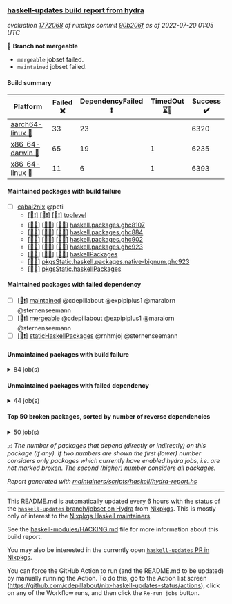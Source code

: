 ### [haskell-updates build report from hydra](https://hydra.nixos.org/jobset/nixpkgs/haskell-updates)
*evaluation [1772068](https://hydra.nixos.org/eval/1772068) of nixpkgs commit [90b206f](https://github.com/NixOS/nixpkgs/commits/90b206f2c6ab50d28815a8a7aef329823a31bc60) as of 2022-07-20 01:05 UTC*

:red_circle: **Branch not mergeable**
  * `mergeable` jobset failed.
  * `maintained` jobset failed.

#### Build summary

 | Platform | Failed :x: | DependencyFailed :heavy_exclamation_mark: | TimedOut :hourglass::no_entry_sign: | Success :heavy_check_mark: | 
 | --- | --- | --- | --- | --- | 
 | [aarch64-linux :iphone:](https://hydra.nixos.org/eval/1772068?filter=.aarch64-linux) | 33 | 23 |  | 6320 | 
 | [x86_64-darwin :apple:](https://hydra.nixos.org/eval/1772068?filter=.x86_64-darwin) | 65 | 19 | 1 | 6235 | 
 | [x86_64-linux :penguin:](https://hydra.nixos.org/eval/1772068?filter=.x86_64-linux) | 11 | 6 | 1 | 6393 | 
#### Maintained packages with build failure
- [ ] [cabal2nix](https://hydra.nixos.org/eval/1772068?filter=cabal2nix) @peti
  - [[:iphone::heavy_exclamation_mark:]](https://hydra.nixos.org/build/184306215) [[:apple::heavy_exclamation_mark:]](https://hydra.nixos.org/build/184306230) [[:penguin::heavy_exclamation_mark:]](https://hydra.nixos.org/build/184306180) [toplevel](https://hydra.nixos.org/eval/1772068?filter=cabal2nix)
  - [[:iphone::x:]](https://hydra.nixos.org/build/184306228) [[:apple::x:]](https://hydra.nixos.org/build/184306223) [[:penguin::x:]](https://hydra.nixos.org/build/184306213) [haskell.packages.ghc8107](https://hydra.nixos.org/eval/1772068?filter=haskell.packages.ghc8107.cabal2nix)
  - [[:iphone::x:]](https://hydra.nixos.org/build/184306182) [[:apple::x:]](https://hydra.nixos.org/build/184306229) [[:penguin::x:]](https://hydra.nixos.org/build/184306216) [haskell.packages.ghc884](https://hydra.nixos.org/eval/1772068?filter=haskell.packages.ghc884.cabal2nix)
  - [[:iphone::x:]](https://hydra.nixos.org/build/184306262) [[:apple::x:]](https://hydra.nixos.org/build/184306169) [[:penguin::x:]](https://hydra.nixos.org/build/184306203) [haskell.packages.ghc902](https://hydra.nixos.org/eval/1772068?filter=haskell.packages.ghc902.cabal2nix)
  - [[:iphone::x:]](https://hydra.nixos.org/build/184306204) [[:apple::x:]](https://hydra.nixos.org/build/184306208) [[:penguin::x:]](https://hydra.nixos.org/build/184306256) [haskell.packages.ghc923](https://hydra.nixos.org/eval/1772068?filter=haskell.packages.ghc923.cabal2nix)
  - [[:iphone::x:]](https://hydra.nixos.org/build/184306243) [[:apple::x:]](https://hydra.nixos.org/build/184306238) [[:penguin::x:]](https://hydra.nixos.org/build/184306168) [haskellPackages](https://hydra.nixos.org/eval/1772068?filter=haskellPackages.cabal2nix)
  -   [[:penguin::x:]](https://hydra.nixos.org/build/184306212) [pkgsStatic.haskell.packages.native-bignum.ghc923](https://hydra.nixos.org/eval/1772068?filter=pkgsStatic.haskell.packages.native-bignum.ghc923.cabal2nix)
  -   [[:penguin::x:]](https://hydra.nixos.org/build/184306220) [pkgsStatic.haskellPackages](https://hydra.nixos.org/eval/1772068?filter=pkgsStatic.haskellPackages.cabal2nix)
#### Maintained packages with failed dependency
- [ ] [[:penguin::heavy_exclamation_mark:]](https://hydra.nixos.org/build/184306244) [maintained](https://hydra.nixos.org/eval/1772068?filter=maintained) @cdepillabout @expipiplus1 @maralorn @sternenseemann
- [ ] [[:penguin::heavy_exclamation_mark:]](https://hydra.nixos.org/build/184306185) [mergeable](https://hydra.nixos.org/eval/1772068?filter=mergeable) @cdepillabout @expipiplus1 @maralorn @sternenseemann
- [ ] [[:penguin::heavy_exclamation_mark:]](https://hydra.nixos.org/build/184306237) [staticHaskellPackages](https://hydra.nixos.org/eval/1772068?filter=staticHaskellPackages) @rnhmjoj @sternenseemann
#### Unmaintained packages with build failure
<details><summary>84 job(s) </summary>

- [ ] [[:iphone::heavy_check_mark:]](https://hydra.nixos.org/build/183435154) [[:apple::x:]](https://hydra.nixos.org/build/183428923) [[:penguin::heavy_check_mark:]](https://hydra.nixos.org/build/183442856) [haskellPackages.di-core](https://hydra.nixos.org/eval/1772068?filter=haskellPackages.di-core)  :arrow_heading_up: 8 | 11
- [ ] [[:iphone::x:]](https://hydra.nixos.org/build/183430939) [[:apple::heavy_check_mark:]](https://hydra.nixos.org/build/183440533) [[:penguin::heavy_check_mark:]](https://hydra.nixos.org/build/183427334) [haskellPackages.OrderedBits](https://hydra.nixos.org/eval/1772068?filter=haskellPackages.OrderedBits)  :arrow_heading_up: 5 | 36
- [ ] [[:iphone::heavy_check_mark:]](https://hydra.nixos.org/build/183432146) [[:apple::x:]](https://hydra.nixos.org/build/183433718) [[:penguin::heavy_check_mark:]](https://hydra.nixos.org/build/183434182) [haskellPackages.zip](https://hydra.nixos.org/eval/1772068?filter=haskellPackages.zip)  :arrow_heading_up: 5 | 11
- [ ] [[:iphone::x:]](https://hydra.nixos.org/build/184063017) [[:apple::heavy_check_mark:]](https://hydra.nixos.org/build/184062814) [[:penguin::heavy_check_mark:]](https://hydra.nixos.org/build/184063029) [haskellPackages.hw-json-simd](https://hydra.nixos.org/eval/1772068?filter=haskellPackages.hw-json-simd)  :arrow_heading_up: 2 | 8
- [ ] [[:iphone::x:]](https://hydra.nixos.org/build/184065794) [[:apple::heavy_check_mark:]](https://hydra.nixos.org/build/184064802) [[:penguin::heavy_check_mark:]](https://hydra.nixos.org/build/184064131) [haskellPackages.hw-simd](https://hydra.nixos.org/eval/1772068?filter=haskellPackages.hw-simd)  :arrow_heading_up: 2 | 8
- [ ] [[:iphone::x:]](https://hydra.nixos.org/build/184064048) [[:apple::heavy_check_mark:]](https://hydra.nixos.org/build/184064128) [[:penguin::heavy_check_mark:]](https://hydra.nixos.org/build/184066325) [haskellPackages.quic](https://hydra.nixos.org/eval/1772068?filter=haskellPackages.quic)  :arrow_heading_up: 2 | 2
- [ ] [[:iphone::x:]](https://hydra.nixos.org/build/183431171) [[:apple::heavy_check_mark:]](https://hydra.nixos.org/build/183444152) [[:penguin::heavy_check_mark:]](https://hydra.nixos.org/build/183430011) [haskellPackages.freetype2](https://hydra.nixos.org/eval/1772068?filter=haskellPackages.freetype2)  :arrow_heading_up: 1 | 8
- [ ] [[:iphone::x:]](https://hydra.nixos.org/build/183432609) [[:apple::heavy_check_mark:]](https://hydra.nixos.org/build/183442315) [[:penguin::heavy_check_mark:]](https://hydra.nixos.org/build/183443940) [haskellPackages.long-double](https://hydra.nixos.org/eval/1772068?filter=haskellPackages.long-double)  :arrow_heading_up: 1 | 2
- [ ] [[:iphone::x:]](https://hydra.nixos.org/build/184306246) [[:apple::x:]](https://hydra.nixos.org/build/184306263) [[:penguin::x:]](https://hydra.nixos.org/build/184306190) [haskellPackages.bookhound](https://hydra.nixos.org/eval/1772068?filter=haskellPackages.bookhound)  :arrow_heading_up: 1 | 1
- [ ] [[:iphone::x:]](https://hydra.nixos.org/build/183430401) [[:apple::x:]](https://hydra.nixos.org/build/183428565) [[:penguin::heavy_check_mark:]](https://hydra.nixos.org/build/183436560) [haskellPackages.easytensor](https://hydra.nixos.org/eval/1772068?filter=haskellPackages.easytensor)  :arrow_heading_up: 1 | 1
- [ ] [[:iphone::x:]](https://hydra.nixos.org/build/183443739) [[:apple::heavy_check_mark:]](https://hydra.nixos.org/build/183427656) [[:penguin::heavy_check_mark:]](https://hydra.nixos.org/build/183428320) [haskellPackages.nlopt-haskell](https://hydra.nixos.org/eval/1772068?filter=haskellPackages.nlopt-haskell)  :arrow_heading_up: 1 | 1
- [ ] [[:iphone::x:]](https://hydra.nixos.org/build/183437652) [[:apple::heavy_check_mark:]](https://hydra.nixos.org/build/183432394) [[:penguin::heavy_check_mark:]](https://hydra.nixos.org/build/183434305) [haskellPackages.swisstable](https://hydra.nixos.org/eval/1772068?filter=haskellPackages.swisstable)  :arrow_heading_up: 1 | 1
- [ ] [[:iphone::x:]](https://hydra.nixos.org/build/183427156) [[:apple::heavy_check_mark:]](https://hydra.nixos.org/build/183435949) [[:penguin::heavy_check_mark:]](https://hydra.nixos.org/build/183434135) [haskellPackages.unicode-properties](https://hydra.nixos.org/eval/1772068?filter=haskellPackages.unicode-properties)  :arrow_heading_up: 1 | 1
- [ ] [[:iphone::x:]](https://hydra.nixos.org/build/183637124) [[:apple::heavy_check_mark:]](https://hydra.nixos.org/build/183637168) [[:penguin::heavy_check_mark:]](https://hydra.nixos.org/build/183638949) [haskellPackages.flatparse](https://hydra.nixos.org/eval/1772068?filter=haskellPackages.flatparse)  :arrow_heading_up: 0 | 7
- [ ] [[:iphone::heavy_check_mark:]](https://hydra.nixos.org/build/183427069) [[:apple::x:]](https://hydra.nixos.org/build/183437556) [[:penguin::heavy_check_mark:]](https://hydra.nixos.org/build/183437284) [haskellPackages.PyF](https://hydra.nixos.org/eval/1772068?filter=haskellPackages.PyF)  :arrow_heading_up: 0 | 4
- [ ] [[:iphone::heavy_check_mark:]](https://hydra.nixos.org/build/183435648) [[:apple::x:]](https://hydra.nixos.org/build/183443724) [[:penguin::heavy_check_mark:]](https://hydra.nixos.org/build/183438492) [haskellPackages.hmidi](https://hydra.nixos.org/eval/1772068?filter=haskellPackages.hmidi)  :arrow_heading_up: 0 | 4
- [ ] [[:iphone::heavy_check_mark:]](https://hydra.nixos.org/build/183429542) [[:apple::x:]](https://hydra.nixos.org/build/183444237) [[:penguin::heavy_check_mark:]](https://hydra.nixos.org/build/183440853) [haskellPackages.caster](https://hydra.nixos.org/eval/1772068?filter=haskellPackages.caster)  :arrow_heading_up: 0 | 2
- [ ] [[:iphone::heavy_check_mark:]](https://hydra.nixos.org/build/183431996) [[:apple::x:]](https://hydra.nixos.org/build/183443434) [[:penguin::heavy_check_mark:]](https://hydra.nixos.org/build/183441922) [haskellPackages.posix-socket](https://hydra.nixos.org/eval/1772068?filter=haskellPackages.posix-socket)  :arrow_heading_up: 0 | 2
- [ ] [[:iphone::heavy_check_mark:]](https://hydra.nixos.org/build/184064810) [[:apple::x:]](https://hydra.nixos.org/build/184063545) [[:penguin::heavy_check_mark:]](https://hydra.nixos.org/build/184065253) [haskellPackages.gi-gdkx11](https://hydra.nixos.org/eval/1772068?filter=haskellPackages.gi-gdkx11)  :arrow_heading_up: 0 | 1
- [ ] [[:iphone::heavy_check_mark:]](https://hydra.nixos.org/build/183443071) [[:apple::x:]](https://hydra.nixos.org/build/183441294) [[:penguin::heavy_check_mark:]](https://hydra.nixos.org/build/183431422) [haskellPackages.hamid](https://hydra.nixos.org/eval/1772068?filter=haskellPackages.hamid)  :arrow_heading_up: 0 | 1
- [ ] [[:iphone::heavy_check_mark:]](https://hydra.nixos.org/build/183426887) [[:apple::x:]](https://hydra.nixos.org/build/183433459) [[:penguin::heavy_check_mark:]](https://hydra.nixos.org/build/183434517) [haskellPackages.hmatrix-morpheus](https://hydra.nixos.org/eval/1772068?filter=haskellPackages.hmatrix-morpheus)  :arrow_heading_up: 0 | 1
- [ ] [[:iphone::heavy_check_mark:]](https://hydra.nixos.org/build/183444263) [[:apple::x:]](https://hydra.nixos.org/build/183437404) [[:penguin::heavy_check_mark:]](https://hydra.nixos.org/build/183432547) [haskellPackages.huckleberry](https://hydra.nixos.org/eval/1772068?filter=haskellPackages.huckleberry)  :arrow_heading_up: 0 | 1
- [ ] [[:iphone::heavy_check_mark:]](https://hydra.nixos.org/build/183431027) [[:apple::x:]](https://hydra.nixos.org/build/183440833) [[:penguin::heavy_check_mark:]](https://hydra.nixos.org/build/183425458) [haskellPackages.openal-ffi](https://hydra.nixos.org/eval/1772068?filter=haskellPackages.openal-ffi)  :arrow_heading_up: 0 | 1
- [ ] [[:iphone::x:]](https://hydra.nixos.org/build/183431733) [[:apple::heavy_check_mark:]](https://hydra.nixos.org/build/183439656) [[:penguin::heavy_check_mark:]](https://hydra.nixos.org/build/183430268) [haskellPackages.picosat](https://hydra.nixos.org/eval/1772068?filter=haskellPackages.picosat)  :arrow_heading_up: 0 | 1
- [ ] [[:iphone::heavy_check_mark:]](https://hydra.nixos.org/build/183430968) [[:apple::x:]](https://hydra.nixos.org/build/183435729) [[:penguin::heavy_check_mark:]](https://hydra.nixos.org/build/183443344) [haskellPackages.select](https://hydra.nixos.org/eval/1772068?filter=haskellPackages.select)  :arrow_heading_up: 0 | 1
- [ ] [[:iphone::heavy_check_mark:]](https://hydra.nixos.org/build/183439862) [[:apple::x:]](https://hydra.nixos.org/build/183442709) [[:penguin::heavy_check_mark:]](https://hydra.nixos.org/build/183426667) [haskellPackages.sysinfo](https://hydra.nixos.org/eval/1772068?filter=haskellPackages.sysinfo)  :arrow_heading_up: 0 | 1
- [ ] [[:iphone::heavy_check_mark:]](https://hydra.nixos.org/build/183433704) [[:apple::x:]](https://hydra.nixos.org/build/183441448) [[:penguin::heavy_check_mark:]](https://hydra.nixos.org/build/183429475) [haskellPackages.FractalArt](https://hydra.nixos.org/eval/1772068?filter=haskellPackages.FractalArt) 
- [ ] [[:iphone::x:]](https://hydra.nixos.org/build/183435875) [[:apple::heavy_check_mark:]](https://hydra.nixos.org/build/183428302) [[:penguin::heavy_check_mark:]](https://hydra.nixos.org/build/183435336) [haskellPackages.HsASA](https://hydra.nixos.org/eval/1772068?filter=haskellPackages.HsASA) 
- [ ] [[:iphone::x:]](https://hydra.nixos.org/build/184306245) [[:apple::x:]](https://hydra.nixos.org/build/184306240) [[:penguin::x:]](https://hydra.nixos.org/build/184306224) [haskellPackages.by-other-names](https://hydra.nixos.org/eval/1772068?filter=haskellPackages.by-other-names) 
- [ ] [[:iphone::heavy_check_mark:]](https://hydra.nixos.org/build/183434163) [[:apple::x:]](https://hydra.nixos.org/build/183442245) [[:penguin::heavy_check_mark:]](https://hydra.nixos.org/build/183441359) [haskellPackages.chiphunk](https://hydra.nixos.org/eval/1772068?filter=haskellPackages.chiphunk) 
- [ ] [[:iphone::x:]](https://hydra.nixos.org/build/184300656) [[:apple::x:]](https://hydra.nixos.org/build/184300657) [[:penguin::x:]](https://hydra.nixos.org/build/184300653) [haskellPackages.clash-multisignal](https://hydra.nixos.org/eval/1772068?filter=haskellPackages.clash-multisignal) 
- [ ] [[:iphone::x:]](https://hydra.nixos.org/build/184300671) [[:apple::x:]](https://hydra.nixos.org/build/184300645) [[:penguin::x:]](https://hydra.nixos.org/build/184300647) [haskellPackages.clash-prelude-quickcheck](https://hydra.nixos.org/eval/1772068?filter=haskellPackages.clash-prelude-quickcheck) 
- [ ] [[:iphone::x:]](https://hydra.nixos.org/build/184300633) [[:apple::x:]](https://hydra.nixos.org/build/184300632) [[:penguin::x:]](https://hydra.nixos.org/build/184300655) [haskellPackages.clash-systemverilog](https://hydra.nixos.org/eval/1772068?filter=haskellPackages.clash-systemverilog) 
- [ ] [[:iphone::x:]](https://hydra.nixos.org/build/184300639) [[:apple::x:]](https://hydra.nixos.org/build/184300635) [[:penguin::x:]](https://hydra.nixos.org/build/184300642) [haskellPackages.clash-verilog](https://hydra.nixos.org/eval/1772068?filter=haskellPackages.clash-verilog) 
- [ ] [[:iphone::x:]](https://hydra.nixos.org/build/184300638) [[:apple::x:]](https://hydra.nixos.org/build/184300668) [[:penguin::x:]](https://hydra.nixos.org/build/184300649) [haskellPackages.clash-vhdl](https://hydra.nixos.org/eval/1772068?filter=haskellPackages.clash-vhdl) 
- [ ] [[:iphone::x:]](https://hydra.nixos.org/build/184300669) [[:apple::x:]](https://hydra.nixos.org/build/184300644) [[:penguin::x:]](https://hydra.nixos.org/build/184300666) [haskellPackages.clashilator](https://hydra.nixos.org/eval/1772068?filter=haskellPackages.clashilator) 
- [ ] [[:iphone::x:]](https://hydra.nixos.org/build/183439827) [[:apple::heavy_check_mark:]](https://hydra.nixos.org/build/183435130) [[:penguin::heavy_check_mark:]](https://hydra.nixos.org/build/183437402) [haskellPackages.comfort-fftw](https://hydra.nixos.org/eval/1772068?filter=haskellPackages.comfort-fftw) 
- [ ] [[:iphone::heavy_check_mark:]](https://hydra.nixos.org/build/183424920) [[:apple::x:]](https://hydra.nixos.org/build/183429017) [[:penguin::heavy_check_mark:]](https://hydra.nixos.org/build/183435877) [haskellPackages.diskhash](https://hydra.nixos.org/eval/1772068?filter=haskellPackages.diskhash) 
- [ ] [[:iphone::heavy_check_mark:]](https://hydra.nixos.org/build/183435910) [[:apple::x:]](https://hydra.nixos.org/build/183444216) [[:penguin::heavy_check_mark:]](https://hydra.nixos.org/build/183442019) [haskellPackages.dominion](https://hydra.nixos.org/eval/1772068?filter=haskellPackages.dominion) 
- [ ] [[:iphone::heavy_check_mark:]](https://hydra.nixos.org/build/184071166) [[:apple::x:]](https://hydra.nixos.org/build/184071170) [[:penguin::heavy_check_mark:]](https://hydra.nixos.org/build/184071149) [haskellPackages.epub-tools](https://hydra.nixos.org/eval/1772068?filter=haskellPackages.epub-tools) 
- [ ] [[:iphone::heavy_check_mark:]](https://hydra.nixos.org/build/183430928) [[:apple::x:]](https://hydra.nixos.org/build/183432016) [[:penguin::heavy_check_mark:]](https://hydra.nixos.org/build/183429857) [haskellPackages.fudgets](https://hydra.nixos.org/eval/1772068?filter=haskellPackages.fudgets) 
- [ ] [[:iphone::heavy_check_mark:]](https://hydra.nixos.org/build/184063402) [[:apple::x:]](https://hydra.nixos.org/build/184065803) [[:penguin::heavy_check_mark:]](https://hydra.nixos.org/build/184066121) [haskellPackages.gerrit](https://hydra.nixos.org/eval/1772068?filter=haskellPackages.gerrit) 
- [ ] [[:iphone::heavy_check_mark:]](https://hydra.nixos.org/build/183429536) [[:apple::x:]](https://hydra.nixos.org/build/183437715) [[:penguin::heavy_check_mark:]](https://hydra.nixos.org/build/183434054) [haskellPackages.ghc-gc-hook](https://hydra.nixos.org/eval/1772068?filter=haskellPackages.ghc-gc-hook) 
- [ ] [[:iphone::x:]](https://hydra.nixos.org/build/184306251) [[:apple::x:]](https://hydra.nixos.org/build/184306193) [[:penguin::x:]](https://hydra.nixos.org/build/184306187) [haskellPackages.ghc-plugin-non-empty](https://hydra.nixos.org/eval/1772068?filter=haskellPackages.ghc-plugin-non-empty) 
- [ ] [[:apple::x:]](https://hydra.nixos.org/build/184063574) [haskellPackages.gi-gtkosxapplication](https://hydra.nixos.org/eval/1772068?filter=haskellPackages.gi-gtkosxapplication) 
- [ ] [[:iphone::x:]](https://hydra.nixos.org/build/183867326) [[:penguin::heavy_check_mark:]](https://hydra.nixos.org/build/183867317) [haskellPackages.gnome-keyring](https://hydra.nixos.org/eval/1772068?filter=haskellPackages.gnome-keyring) 
- [ ] [[:apple::x:]](https://hydra.nixos.org/build/183433851) [haskellPackages.gtk-mac-integration](https://hydra.nixos.org/eval/1772068?filter=haskellPackages.gtk-mac-integration) 
- [ ] [[:iphone::heavy_check_mark:]](https://hydra.nixos.org/build/183430263) [[:apple::x:]](https://hydra.nixos.org/build/183430098) [[:penguin::heavy_check_mark:]](https://hydra.nixos.org/build/183437623) [haskellPackages.gtk-traymanager](https://hydra.nixos.org/eval/1772068?filter=haskellPackages.gtk-traymanager) 
- [ ] [[:apple::x:]](https://hydra.nixos.org/build/183428436) [haskellPackages.gtk3-mac-integration](https://hydra.nixos.org/eval/1772068?filter=haskellPackages.gtk3-mac-integration) 
- [ ] [[:iphone::heavy_check_mark:]](https://hydra.nixos.org/build/183425617) [[:apple::x:]](https://hydra.nixos.org/build/183430467) [[:penguin::heavy_check_mark:]](https://hydra.nixos.org/build/183433323) [haskellPackages.hid](https://hydra.nixos.org/eval/1772068?filter=haskellPackages.hid) 
- [ ] [[:iphone::heavy_check_mark:]](https://hydra.nixos.org/build/183442523) [[:apple::x:]](https://hydra.nixos.org/build/183439701) [[:penguin::heavy_check_mark:]](https://hydra.nixos.org/build/183439915) [haskellPackages.higher-leveldb](https://hydra.nixos.org/eval/1772068?filter=haskellPackages.higher-leveldb) 
- [ ] [[:iphone::heavy_check_mark:]](https://hydra.nixos.org/build/184063820) [[:apple::x:]](https://hydra.nixos.org/build/184064104) [[:penguin::heavy_check_mark:]](https://hydra.nixos.org/build/184063278) [haskellPackages.highlight](https://hydra.nixos.org/eval/1772068?filter=haskellPackages.highlight) 
- [ ] [[:iphone::heavy_check_mark:]](https://hydra.nixos.org/build/184064247) [[:apple::x:]](https://hydra.nixos.org/build/184066181) [[:penguin::heavy_check_mark:]](https://hydra.nixos.org/build/184065610) [haskellPackages.hinotify-conduit](https://hydra.nixos.org/eval/1772068?filter=haskellPackages.hinotify-conduit) 
- [ ] [[:iphone::x:]](https://hydra.nixos.org/build/183638237) [[:apple::heavy_check_mark:]](https://hydra.nixos.org/build/183638153) [[:penguin::heavy_check_mark:]](https://hydra.nixos.org/build/183637284) [haskellPackages.hssh](https://hydra.nixos.org/eval/1772068?filter=haskellPackages.hssh) 
- [ ] [[:iphone::heavy_check_mark:]](https://hydra.nixos.org/build/183443224) [[:apple::x:]](https://hydra.nixos.org/build/183439826) [[:penguin::heavy_check_mark:]](https://hydra.nixos.org/build/183439934) [haskellPackages.hsshellscript](https://hydra.nixos.org/eval/1772068?filter=haskellPackages.hsshellscript) 
- [ ] [[:iphone::heavy_check_mark:]](https://hydra.nixos.org/build/183425715) [[:apple::x:]](https://hydra.nixos.org/build/183440439) [[:penguin::heavy_check_mark:]](https://hydra.nixos.org/build/183428700) [haskellPackages.hssourceinfo](https://hydra.nixos.org/eval/1772068?filter=haskellPackages.hssourceinfo) 
- [ ] [[:iphone::heavy_check_mark:]](https://hydra.nixos.org/build/183427350) [[:apple::x:]](https://hydra.nixos.org/build/183431118) [[:penguin::heavy_check_mark:]](https://hydra.nixos.org/build/183440138) [haskellPackages.interprocess](https://hydra.nixos.org/eval/1772068?filter=haskellPackages.interprocess) 
- [ ] [[:iphone::heavy_check_mark:]](https://hydra.nixos.org/build/183427969) [[:apple::x:]](https://hydra.nixos.org/build/183427781) [[:penguin::heavy_check_mark:]](https://hydra.nixos.org/build/183433559) [haskellPackages.ipcvar](https://hydra.nixos.org/eval/1772068?filter=haskellPackages.ipcvar) 
- [ ] [[:iphone::x:]](https://hydra.nixos.org/build/183425781) [[:apple::heavy_check_mark:]](https://hydra.nixos.org/build/183436652) [[:penguin::heavy_check_mark:]](https://hydra.nixos.org/build/183437950) [haskellPackages.jammittools](https://hydra.nixos.org/eval/1772068?filter=haskellPackages.jammittools) 
- [ ] [[:apple::x:]](https://hydra.nixos.org/build/183433019) [haskellPackages.kqueue](https://hydra.nixos.org/eval/1772068?filter=haskellPackages.kqueue) 
- [ ] [[:iphone::heavy_check_mark:]](https://hydra.nixos.org/build/183435640) [[:apple::x:]](https://hydra.nixos.org/build/183425152) [[:penguin::heavy_check_mark:]](https://hydra.nixos.org/build/183441683) [haskellPackages.linux-framebuffer](https://hydra.nixos.org/eval/1772068?filter=haskellPackages.linux-framebuffer) 
- [ ] [[:iphone::x:]](https://hydra.nixos.org/build/184300672) [[:apple::x:]](https://hydra.nixos.org/build/184300637) [[:penguin::x:]](https://hydra.nixos.org/build/184300654) [haskellPackages.lion](https://hydra.nixos.org/eval/1772068?filter=haskellPackages.lion) 
- [ ] [[:iphone::heavy_check_mark:]](https://hydra.nixos.org/build/184063330) [[:apple::x:]](https://hydra.nixos.org/build/184065274) [[:penguin::heavy_check_mark:]](https://hydra.nixos.org/build/184063107) [haskellPackages.mediawiki2latex](https://hydra.nixos.org/eval/1772068?filter=haskellPackages.mediawiki2latex) 
- [ ] [[:iphone::heavy_check_mark:]](https://hydra.nixos.org/build/183441853) [[:apple::x:]](https://hydra.nixos.org/build/183443591) [[:penguin::heavy_check_mark:]](https://hydra.nixos.org/build/183441495) [haskellPackages.memfd](https://hydra.nixos.org/eval/1772068?filter=haskellPackages.memfd) 
- [ ] [[:iphone::heavy_check_mark:]](https://hydra.nixos.org/build/183443122) [[:apple::x:]](https://hydra.nixos.org/build/183441753) [[:penguin::heavy_check_mark:]](https://hydra.nixos.org/build/183430502) [haskellPackages.mercury-api](https://hydra.nixos.org/eval/1772068?filter=haskellPackages.mercury-api) 
- [ ] [[:iphone::heavy_check_mark:]](https://hydra.nixos.org/build/183426696) [[:apple::x:]](https://hydra.nixos.org/build/183440144) [[:penguin::heavy_check_mark:]](https://hydra.nixos.org/build/183443961) [haskellPackages.nano-cryptr](https://hydra.nixos.org/eval/1772068?filter=haskellPackages.nano-cryptr) 
- [ ] [[:iphone::heavy_check_mark:]](https://hydra.nixos.org/build/184066377) [[:apple::x:]](https://hydra.nixos.org/build/184065213) [[:penguin::heavy_check_mark:]](https://hydra.nixos.org/build/184063902) [haskellPackages.persistent-pagination](https://hydra.nixos.org/eval/1772068?filter=haskellPackages.persistent-pagination) 
- [ ] [[:iphone::heavy_check_mark:]](https://hydra.nixos.org/build/183430581) [[:apple::x:]](https://hydra.nixos.org/build/183434416) [[:penguin::heavy_check_mark:]](https://hydra.nixos.org/build/183435693) [haskellPackages.phatsort](https://hydra.nixos.org/eval/1772068?filter=haskellPackages.phatsort) 
- [ ] [[:iphone::heavy_check_mark:]](https://hydra.nixos.org/build/184063579) [[:apple::x:]](https://hydra.nixos.org/build/184064150) [[:penguin::heavy_check_mark:]](https://hydra.nixos.org/build/184063869) [haskellPackages.ping-wrapper](https://hydra.nixos.org/eval/1772068?filter=haskellPackages.ping-wrapper) 
- [ ] [[:iphone::heavy_check_mark:]](https://hydra.nixos.org/build/183439722) [[:apple::x:]](https://hydra.nixos.org/build/183428466) [[:penguin::heavy_check_mark:]](https://hydra.nixos.org/build/183430468) [haskellPackages.posix-timer](https://hydra.nixos.org/eval/1772068?filter=haskellPackages.posix-timer) 
- [ ] [[:iphone::heavy_check_mark:]](https://hydra.nixos.org/build/183441070) [[:apple::x:]](https://hydra.nixos.org/build/183429140) [[:penguin::heavy_check_mark:]](https://hydra.nixos.org/build/183441902) [haskellPackages.pthread](https://hydra.nixos.org/eval/1772068?filter=haskellPackages.pthread) 
- [ ] [[:iphone::x:]](https://hydra.nixos.org/build/184064387) [[:apple::heavy_check_mark:]](https://hydra.nixos.org/build/184065338) [[:penguin::hourglass::no_entry_sign:]](https://hydra.nixos.org/build/184063326) [haskellPackages.reserve](https://hydra.nixos.org/eval/1772068?filter=haskellPackages.reserve) 
- [ ] [[:iphone::x:]](https://hydra.nixos.org/build/183436557) [[:apple::heavy_check_mark:]](https://hydra.nixos.org/build/183432117) [[:penguin::heavy_check_mark:]](https://hydra.nixos.org/build/183434115) [haskellPackages.risc386](https://hydra.nixos.org/eval/1772068?filter=haskellPackages.risc386) 
- [ ] [[:iphone::heavy_check_mark:]](https://hydra.nixos.org/build/183435639) [[:apple::x:]](https://hydra.nixos.org/build/183431272) [[:penguin::heavy_check_mark:]](https://hydra.nixos.org/build/183426657) [haskellPackages.sfml-audio](https://hydra.nixos.org/eval/1772068?filter=haskellPackages.sfml-audio) 
- [ ] [[:iphone::heavy_check_mark:]](https://hydra.nixos.org/build/183427711) [[:apple::x:]](https://hydra.nixos.org/build/183431285) [[:penguin::heavy_check_mark:]](https://hydra.nixos.org/build/183425093) [haskellPackages.shared-memory](https://hydra.nixos.org/eval/1772068?filter=haskellPackages.shared-memory) 
- [ ] [[:iphone::heavy_check_mark:]](https://hydra.nixos.org/build/183434215) [[:apple::x:]](https://hydra.nixos.org/build/183428008) [[:penguin::heavy_check_mark:]](https://hydra.nixos.org/build/183430492) [haskellPackages.skews](https://hydra.nixos.org/eval/1772068?filter=haskellPackages.skews) 
- [ ] [[:iphone::x:]](https://hydra.nixos.org/build/183433620) [[:apple::x:]](https://hydra.nixos.org/build/183427431) [[:penguin::heavy_check_mark:]](https://hydra.nixos.org/build/183441500) [haskellPackages.slugify](https://hydra.nixos.org/eval/1772068?filter=haskellPackages.slugify) 
- [ ] [[:iphone::heavy_check_mark:]](https://hydra.nixos.org/build/184063992) [[:apple::x:]](https://hydra.nixos.org/build/184063986) [[:penguin::heavy_check_mark:]](https://hydra.nixos.org/build/184064562) [haskellPackages.tailfile-hinotify](https://hydra.nixos.org/eval/1772068?filter=haskellPackages.tailfile-hinotify) 
- [ ] [[:iphone::x:]](https://hydra.nixos.org/build/183438086) [[:apple::heavy_check_mark:]](https://hydra.nixos.org/build/183434607) [[:penguin::heavy_check_mark:]](https://hydra.nixos.org/build/183427351) [haskellPackages.wiringPi](https://hydra.nixos.org/eval/1772068?filter=haskellPackages.wiringPi) 
- [ ] [[:iphone::x:]](https://hydra.nixos.org/build/183426285) [[:apple::heavy_check_mark:]](https://hydra.nixos.org/build/183443977) [[:penguin::heavy_check_mark:]](https://hydra.nixos.org/build/183437427) [haskellPackages.x86-64bit](https://hydra.nixos.org/eval/1772068?filter=haskellPackages.x86-64bit) 
- [ ] [[:iphone::heavy_check_mark:]](https://hydra.nixos.org/build/183438062) [[:apple::x:]](https://hydra.nixos.org/build/183440392) [[:penguin::heavy_check_mark:]](https://hydra.nixos.org/build/183425963) [haskellPackages.xmonad-utils](https://hydra.nixos.org/eval/1772068?filter=haskellPackages.xmonad-utils) 
- [ ] [[:iphone::heavy_check_mark:]](https://hydra.nixos.org/build/183424930) [[:apple::x:]](https://hydra.nixos.org/build/183444239) [[:penguin::heavy_check_mark:]](https://hydra.nixos.org/build/183428788) [haskellPackages.yoga](https://hydra.nixos.org/eval/1772068?filter=haskellPackages.yoga) 
- [ ] [[:iphone::heavy_check_mark:]](https://hydra.nixos.org/build/183438543) [[:apple::x:]](https://hydra.nixos.org/build/183432947) [[:penguin::heavy_check_mark:]](https://hydra.nixos.org/build/183425375) [haskellPackages.zot](https://hydra.nixos.org/eval/1772068?filter=haskellPackages.zot) 
- [ ] [[:iphone::heavy_check_mark:]](https://hydra.nixos.org/build/183432773) [[:apple::x:]](https://hydra.nixos.org/build/183430159) [[:penguin::heavy_check_mark:]](https://hydra.nixos.org/build/183431489) [haskellPackages.zxcvbn-c](https://hydra.nixos.org/eval/1772068?filter=haskellPackages.zxcvbn-c) 
</details>

#### Unmaintained packages with failed dependency
<details><summary>44 job(s) </summary>

- [ ] [[:iphone::heavy_check_mark:]](https://hydra.nixos.org/build/183429466) [[:apple::heavy_exclamation_mark:]](https://hydra.nixos.org/build/183435708) [[:penguin::heavy_check_mark:]](https://hydra.nixos.org/build/183442515) [haskellPackages.di-handle](https://hydra.nixos.org/eval/1772068?filter=haskellPackages.di-handle)  :arrow_heading_up: 6 | 9
- [ ] [[:iphone::heavy_check_mark:]](https://hydra.nixos.org/build/183431625) [[:apple::heavy_exclamation_mark:]](https://hydra.nixos.org/build/183440529) [[:penguin::heavy_check_mark:]](https://hydra.nixos.org/build/183430905) [haskellPackages.di-monad](https://hydra.nixos.org/eval/1772068?filter=haskellPackages.di-monad)  :arrow_heading_up: 6 | 9
- [ ] [[:iphone::heavy_check_mark:]](https://hydra.nixos.org/build/183430748) [[:apple::heavy_exclamation_mark:]](https://hydra.nixos.org/build/183440923) [[:penguin::heavy_check_mark:]](https://hydra.nixos.org/build/183435136) [haskellPackages.di-df1](https://hydra.nixos.org/eval/1772068?filter=haskellPackages.di-df1)  :arrow_heading_up: 5 | 8
- [ ] [[:iphone::heavy_exclamation_mark:]](https://hydra.nixos.org/build/184065930) [[:apple::heavy_check_mark:]](https://hydra.nixos.org/build/184065632) [[:penguin::heavy_check_mark:]](https://hydra.nixos.org/build/184062955) [haskellPackages.PrimitiveArray](https://hydra.nixos.org/eval/1772068?filter=haskellPackages.PrimitiveArray)  :arrow_heading_up: 4 | 35
- [ ] [[:iphone::heavy_check_mark:]](https://hydra.nixos.org/build/184062840) [[:apple::heavy_exclamation_mark:]](https://hydra.nixos.org/build/184063224) [[:penguin::heavy_check_mark:]](https://hydra.nixos.org/build/184065846) [haskellPackages.xlsx](https://hydra.nixos.org/eval/1772068?filter=haskellPackages.xlsx)  :arrow_heading_up: 4 | 6
- [ ] [[:iphone::heavy_exclamation_mark:]](https://hydra.nixos.org/build/184064804) [[:apple::heavy_check_mark:]](https://hydra.nixos.org/build/184065104) [[:penguin::heavy_check_mark:]](https://hydra.nixos.org/build/184065763) [haskellPackages.BiobaseTypes](https://hydra.nixos.org/eval/1772068?filter=haskellPackages.BiobaseTypes)  :arrow_heading_up: 3 | 21
- [ ] [[:iphone::heavy_check_mark:]](https://hydra.nixos.org/build/184063487) [[:apple::heavy_exclamation_mark:]](https://hydra.nixos.org/build/184064089) [[:penguin::heavy_check_mark:]](https://hydra.nixos.org/build/184065943) [haskellPackages.cointracking-imports](https://hydra.nixos.org/eval/1772068?filter=haskellPackages.cointracking-imports)  :arrow_heading_up: 2 | 2
- [ ] [[:iphone::heavy_exclamation_mark:]](https://hydra.nixos.org/build/184065072) [[:apple::heavy_check_mark:]](https://hydra.nixos.org/build/184066047) [[:penguin::heavy_check_mark:]](https://hydra.nixos.org/build/184065918) [haskellPackages.BiobaseENA](https://hydra.nixos.org/eval/1772068?filter=haskellPackages.BiobaseENA)  :arrow_heading_up: 1 | 18
- [ ] [[:iphone::heavy_check_mark:]](https://hydra.nixos.org/build/184066441) [[:apple::heavy_exclamation_mark:]](https://hydra.nixos.org/build/184065083) [[:penguin::heavy_check_mark:]](https://hydra.nixos.org/build/184065729) [haskellPackages.di-polysemy](https://hydra.nixos.org/eval/1772068?filter=haskellPackages.di-polysemy)  :arrow_heading_up: 1 | 4
- [ ] [hoogle](https://hydra.nixos.org/eval/1772068?filter=hoogle)  :arrow_heading_up: 1 | 3
  - [[:iphone::heavy_check_mark:]](https://hydra.nixos.org/build/184066196) [[:apple::heavy_check_mark:]](https://hydra.nixos.org/build/184063948) [[:penguin::heavy_check_mark:]](https://hydra.nixos.org/build/184066292) [haskell.packages.ghc8107](https://hydra.nixos.org/eval/1772068?filter=haskell.packages.ghc8107.hoogle)
  - [[:iphone::heavy_check_mark:]](https://hydra.nixos.org/build/184064141) [[:apple::heavy_check_mark:]](https://hydra.nixos.org/build/184063714) [[:penguin::heavy_check_mark:]](https://hydra.nixos.org/build/184065652) [haskell.packages.ghc884](https://hydra.nixos.org/eval/1772068?filter=haskell.packages.ghc884.hoogle)
  - [[:iphone::heavy_check_mark:]](https://hydra.nixos.org/build/184064539) [[:apple::heavy_check_mark:]](https://hydra.nixos.org/build/184063747) [[:penguin::heavy_check_mark:]](https://hydra.nixos.org/build/184065633) [haskell.packages.ghc902](https://hydra.nixos.org/eval/1772068?filter=haskell.packages.ghc902.hoogle)
  - [[:iphone::heavy_exclamation_mark:]](https://hydra.nixos.org/build/184064115) [[:apple::heavy_check_mark:]](https://hydra.nixos.org/build/184066174) [[:penguin::heavy_check_mark:]](https://hydra.nixos.org/build/184065841) [haskell.packages.ghc923](https://hydra.nixos.org/eval/1772068?filter=haskell.packages.ghc923.hoogle)
  - [[:iphone::heavy_check_mark:]](https://hydra.nixos.org/build/184063585) [[:apple::heavy_check_mark:]](https://hydra.nixos.org/build/184063028) [[:penguin::heavy_check_mark:]](https://hydra.nixos.org/build/184064297) [haskellPackages](https://hydra.nixos.org/eval/1772068?filter=haskellPackages.hoogle)
- [ ] [[:iphone::heavy_exclamation_mark:]](https://hydra.nixos.org/build/184065278) [[:apple::heavy_check_mark:]](https://hydra.nixos.org/build/184066286) [[:penguin::heavy_check_mark:]](https://hydra.nixos.org/build/184065898) [haskellPackages.http3](https://hydra.nixos.org/eval/1772068?filter=haskellPackages.http3)  :arrow_heading_up: 1 | 1
- [ ] [[:iphone::heavy_check_mark:]](https://hydra.nixos.org/build/184064214) [[:apple::heavy_exclamation_mark:]](https://hydra.nixos.org/build/184064133) [[:penguin::heavy_check_mark:]](https://hydra.nixos.org/build/184064924) [haskellPackages.moto](https://hydra.nixos.org/eval/1772068?filter=haskellPackages.moto)  :arrow_heading_up: 1 | 1
- [ ] [[:iphone::heavy_check_mark:]](https://hydra.nixos.org/build/184065685) [[:apple::heavy_exclamation_mark:]](https://hydra.nixos.org/build/184066052) [[:penguin::heavy_check_mark:]](https://hydra.nixos.org/build/184066189) [haskellPackages.wss-client](https://hydra.nixos.org/eval/1772068?filter=haskellPackages.wss-client)  :arrow_heading_up: 1 | 1
- [ ] [[:iphone::heavy_exclamation_mark:]](https://hydra.nixos.org/build/184065528) [[:apple::heavy_check_mark:]](https://hydra.nixos.org/build/184066080) [[:penguin::heavy_check_mark:]](https://hydra.nixos.org/build/184064423) [haskellPackages.BiobaseXNA](https://hydra.nixos.org/eval/1772068?filter=haskellPackages.BiobaseXNA)  :arrow_heading_up: 0 | 17
- [ ] [[:iphone::heavy_exclamation_mark:]](https://hydra.nixos.org/build/184064766) [[:apple::heavy_check_mark:]](https://hydra.nixos.org/build/184065834) [[:penguin::heavy_check_mark:]](https://hydra.nixos.org/build/184063665) [haskellPackages.hw-json-standard-cursor](https://hydra.nixos.org/eval/1772068?filter=haskellPackages.hw-json-standard-cursor)  :arrow_heading_up: 0 | 6
- [ ] [[:iphone::heavy_exclamation_mark:]](https://hydra.nixos.org/build/184064640) [[:apple::heavy_check_mark:]](https://hydra.nixos.org/build/184063843) [[:penguin::heavy_check_mark:]](https://hydra.nixos.org/build/184065148) [haskellPackages.hw-json-simple-cursor](https://hydra.nixos.org/eval/1772068?filter=haskellPackages.hw-json-simple-cursor)  :arrow_heading_up: 0 | 4
- [ ] [[:iphone::heavy_exclamation_mark:]](https://hydra.nixos.org/build/184065876) [[:apple::heavy_check_mark:]](https://hydra.nixos.org/build/184062976) [[:penguin::heavy_check_mark:]](https://hydra.nixos.org/build/184063713) [haskellPackages.BiobaseFasta](https://hydra.nixos.org/eval/1772068?filter=haskellPackages.BiobaseFasta)  :arrow_heading_up: 0 | 3
- [ ] [[:iphone::heavy_exclamation_mark:]](https://hydra.nixos.org/build/184063176) [[:apple::heavy_check_mark:]](https://hydra.nixos.org/build/184064373) [[:penguin::heavy_check_mark:]](https://hydra.nixos.org/build/184064530) [haskellPackages.hw-dsv](https://hydra.nixos.org/eval/1772068?filter=haskellPackages.hw-dsv)  :arrow_heading_up: 0 | 3
- [ ] [[:iphone::heavy_check_mark:]](https://hydra.nixos.org/build/183433561) [[:apple::heavy_exclamation_mark:]](https://hydra.nixos.org/build/183439740) [[:penguin::heavy_check_mark:]](https://hydra.nixos.org/build/183431278) [haskellPackages.di](https://hydra.nixos.org/eval/1772068?filter=haskellPackages.di)  :arrow_heading_up: 0 | 2
- [ ] [[:iphone::heavy_check_mark:]](https://hydra.nixos.org/build/183441957) [[:apple::heavy_check_mark:]](https://hydra.nixos.org/build/183442044) [[:penguin::heavy_exclamation_mark:]](https://hydra.nixos.org/build/183435781) [haskellPackages.invertible-hxt](https://hydra.nixos.org/eval/1772068?filter=haskellPackages.invertible-hxt)  :arrow_heading_up: 0 | 1
- [ ] [[:iphone::heavy_exclamation_mark:]](https://hydra.nixos.org/build/183426753) [[:apple::heavy_check_mark:]](https://hydra.nixos.org/build/183429497) [[:penguin::heavy_check_mark:]](https://hydra.nixos.org/build/183439998) [haskellPackages.align-audio](https://hydra.nixos.org/eval/1772068?filter=haskellPackages.align-audio) 
- [ ] [[:iphone::heavy_check_mark:]](https://hydra.nixos.org/build/184063576) [[:apple::heavy_exclamation_mark:]](https://hydra.nixos.org/build/184063153) [[:penguin::heavy_check_mark:]](https://hydra.nixos.org/build/184063098) [haskellPackages.bnb-staking-csvs](https://hydra.nixos.org/eval/1772068?filter=haskellPackages.bnb-staking-csvs) 
- [ ] [[:iphone::heavy_exclamation_mark:]](https://hydra.nixos.org/build/184306260) [[:apple::heavy_exclamation_mark:]](https://hydra.nixos.org/build/184306173) [[:penguin::heavy_exclamation_mark:]](https://hydra.nixos.org/build/184306201) [haskellPackages.bookhound-format](https://hydra.nixos.org/eval/1772068?filter=haskellPackages.bookhound-format) 
- [ ] [[:iphone::heavy_exclamation_mark:]](https://hydra.nixos.org/build/183427288) [[:apple::heavy_exclamation_mark:]](https://hydra.nixos.org/build/183437887) [[:penguin::heavy_check_mark:]](https://hydra.nixos.org/build/183430436) [haskellPackages.easytensor-vulkan](https://hydra.nixos.org/eval/1772068?filter=haskellPackages.easytensor-vulkan) 
- [ ] [[:iphone::heavy_exclamation_mark:]](https://hydra.nixos.org/build/183429690) [[:apple::heavy_check_mark:]](https://hydra.nixos.org/build/183435584) [[:penguin::heavy_check_mark:]](https://hydra.nixos.org/build/183435707) [haskellPackages.harfbuzz-pure](https://hydra.nixos.org/eval/1772068?filter=haskellPackages.harfbuzz-pure) 
- [ ] [[:iphone::heavy_exclamation_mark:]](https://hydra.nixos.org/build/184063854) [[:apple::heavy_check_mark:]](https://hydra.nixos.org/build/184066129) [[:penguin::heavy_check_mark:]](https://hydra.nixos.org/build/184063411) [haskellPackages.hmatrix-nlopt](https://hydra.nixos.org/eval/1772068?filter=haskellPackages.hmatrix-nlopt) 
- [ ] [[:iphone::heavy_exclamation_mark:]](https://hydra.nixos.org/build/183431930) [[:apple::heavy_check_mark:]](https://hydra.nixos.org/build/183429242) [[:penguin::heavy_check_mark:]](https://hydra.nixos.org/build/183438555) [haskellPackages.hs-swisstable-hashtables-class](https://hydra.nixos.org/eval/1772068?filter=haskellPackages.hs-swisstable-hashtables-class) 
- [ ] [[:iphone::heavy_exclamation_mark:]](https://hydra.nixos.org/build/184064643) [[:apple::heavy_check_mark:]](https://hydra.nixos.org/build/184065376) [[:penguin::heavy_check_mark:]](https://hydra.nixos.org/build/184065486) [haskellPackages.hw-simd-cli](https://hydra.nixos.org/eval/1772068?filter=haskellPackages.hw-simd-cli) 
- [ ] [[:iphone::heavy_exclamation_mark:]](https://hydra.nixos.org/build/183435195) [[:apple::heavy_check_mark:]](https://hydra.nixos.org/build/183432767) [[:penguin::heavy_check_mark:]](https://hydra.nixos.org/build/183427540) [haskellPackages.kmn-programming](https://hydra.nixos.org/eval/1772068?filter=haskellPackages.kmn-programming) 
- [ ] [[:iphone::heavy_check_mark:]](https://hydra.nixos.org/build/184063127) [[:apple::heavy_exclamation_mark:]](https://hydra.nixos.org/build/184065552) [[:penguin::heavy_check_mark:]](https://hydra.nixos.org/build/184065107) [haskellPackages.moto-postgresql](https://hydra.nixos.org/eval/1772068?filter=haskellPackages.moto-postgresql) 
- [ ] [[:iphone::heavy_check_mark:]](https://hydra.nixos.org/build/184062750) [[:apple::heavy_exclamation_mark:]](https://hydra.nixos.org/build/184064442) [[:penguin::heavy_check_mark:]](https://hydra.nixos.org/build/184064207) [haskellPackages.network-messagepack-rpc-websocket](https://hydra.nixos.org/eval/1772068?filter=haskellPackages.network-messagepack-rpc-websocket) 
- [ ] [[:iphone::heavy_check_mark:]](https://hydra.nixos.org/build/184063414) [[:apple::heavy_exclamation_mark:]](https://hydra.nixos.org/build/184063087) [[:penguin::heavy_check_mark:]](https://hydra.nixos.org/build/184064933) [haskellPackages.polysemy-log-di](https://hydra.nixos.org/eval/1772068?filter=haskellPackages.polysemy-log-di) 
- [ ] [[:iphone::heavy_exclamation_mark:]](https://hydra.nixos.org/build/184063505) [[:apple::heavy_check_mark:]](https://hydra.nixos.org/build/184063622) [[:penguin::heavy_check_mark:]](https://hydra.nixos.org/build/184065587) [haskellPackages.rounded-hw](https://hydra.nixos.org/eval/1772068?filter=haskellPackages.rounded-hw) 
- [ ] [[:iphone::heavy_check_mark:]](https://hydra.nixos.org/build/184065416) [[:apple::heavy_exclamation_mark:]](https://hydra.nixos.org/build/184062992) [[:penguin::heavy_check_mark:]](https://hydra.nixos.org/build/184064519) [haskellPackages.solana-staking-csvs](https://hydra.nixos.org/eval/1772068?filter=haskellPackages.solana-staking-csvs) 
- [ ] [[:iphone::heavy_exclamation_mark:]](https://hydra.nixos.org/build/183441309) [[:apple::heavy_check_mark:]](https://hydra.nixos.org/build/183433671) [[:penguin::heavy_check_mark:]](https://hydra.nixos.org/build/183439748) [haskellPackages.sound-collage](https://hydra.nixos.org/eval/1772068?filter=haskellPackages.sound-collage) 
- [ ] [[:iphone::heavy_exclamation_mark:]](https://hydra.nixos.org/build/183428636) [[:apple::heavy_check_mark:]](https://hydra.nixos.org/build/183431710) [[:penguin::heavy_check_mark:]](https://hydra.nixos.org/build/183430240) [haskellPackages.unicode-names](https://hydra.nixos.org/eval/1772068?filter=haskellPackages.unicode-names) 
- [ ] [[:iphone::heavy_exclamation_mark:]](https://hydra.nixos.org/build/184065843) [[:apple::heavy_check_mark:]](https://hydra.nixos.org/build/184065873) [[:penguin::heavy_check_mark:]](https://hydra.nixos.org/build/184064750) [haskellPackages.warp-quic](https://hydra.nixos.org/eval/1772068?filter=haskellPackages.warp-quic) 
- [ ] [[:iphone::heavy_check_mark:]](https://hydra.nixos.org/build/183435796) [[:apple::heavy_exclamation_mark:]](https://hydra.nixos.org/build/183425423) [[:penguin::heavy_check_mark:]](https://hydra.nixos.org/build/183430716) [haskellPackages.xbattbar](https://hydra.nixos.org/eval/1772068?filter=haskellPackages.xbattbar) 
- [ ] [[:iphone::heavy_check_mark:]](https://hydra.nixos.org/build/184066269) [[:apple::heavy_exclamation_mark:]](https://hydra.nixos.org/build/184063323) [[:penguin::heavy_check_mark:]](https://hydra.nixos.org/build/184065673) [haskellPackages.xlsx-tabular](https://hydra.nixos.org/eval/1772068?filter=haskellPackages.xlsx-tabular) 
</details>

#### Top 50 broken packages, sorted by number of reverse dependencies
<details><summary>50 job(s) </summary>

[amazonka-core](https://packdeps.haskellers.com/reverse/amazonka-core) :arrow_heading_up: 185  
[gogol-core](https://packdeps.haskellers.com/reverse/gogol-core) :arrow_heading_up: 184  
[haskell98](https://packdeps.haskellers.com/reverse/haskell98) :arrow_heading_up: 153  
[enumerator](https://packdeps.haskellers.com/reverse/enumerator) :arrow_heading_up: 56  
[util](https://packdeps.haskellers.com/reverse/util) :arrow_heading_up: 49  
[derive](https://packdeps.haskellers.com/reverse/derive) :arrow_heading_up: 48  
[amazonka](https://packdeps.haskellers.com/reverse/amazonka) :arrow_heading_up: 43  
[accelerate](https://packdeps.haskellers.com/reverse/accelerate) :arrow_heading_up: 42  
[parseargs](https://packdeps.haskellers.com/reverse/parseargs) :arrow_heading_up: 42  
[syb-with-class](https://packdeps.haskellers.com/reverse/syb-with-class) :arrow_heading_up: 42  
[MonadCatchIO-transformers](https://packdeps.haskellers.com/reverse/MonadCatchIO-transformers) :arrow_heading_up: 41  
[data-lens](https://packdeps.haskellers.com/reverse/data-lens) :arrow_heading_up: 33  
[rank1dynamic](https://packdeps.haskellers.com/reverse/rank1dynamic) :arrow_heading_up: 33  
[distributed-static](https://packdeps.haskellers.com/reverse/distributed-static) :arrow_heading_up: 31  
[language-ecmascript](https://packdeps.haskellers.com/reverse/language-ecmascript) :arrow_heading_up: 31  
[distributed-process](https://packdeps.haskellers.com/reverse/distributed-process) :arrow_heading_up: 30  
[ip](https://packdeps.haskellers.com/reverse/ip) :arrow_heading_up: 29  
[iteratee](https://packdeps.haskellers.com/reverse/iteratee) :arrow_heading_up: 29  
[jmacro](https://packdeps.haskellers.com/reverse/jmacro) :arrow_heading_up: 29  
[text-format](https://packdeps.haskellers.com/reverse/text-format) :arrow_heading_up: 28  
[mmsyn3](https://packdeps.haskellers.com/reverse/mmsyn3) :arrow_heading_up: 27  
[autodocodec-yaml](https://packdeps.haskellers.com/reverse/autodocodec-yaml) :arrow_heading_up: 26  
[crypto-numbers](https://packdeps.haskellers.com/reverse/crypto-numbers) :arrow_heading_up: 25  
[either-unwrap](https://packdeps.haskellers.com/reverse/either-unwrap) :arrow_heading_up: 25  
[web-routes-th](https://packdeps.haskellers.com/reverse/web-routes-th) :arrow_heading_up: 24  
[ixset-typed](https://packdeps.haskellers.com/reverse/ixset-typed) :arrow_heading_up: 23  
[sydtest](https://packdeps.haskellers.com/reverse/sydtest) :arrow_heading_up: 23  
[crypto-pubkey](https://packdeps.haskellers.com/reverse/crypto-pubkey) :arrow_heading_up: 22  
[haskelldb](https://packdeps.haskellers.com/reverse/haskelldb) :arrow_heading_up: 22  
[wxdirect](https://packdeps.haskellers.com/reverse/wxdirect) :arrow_heading_up: 22  
[alg](https://packdeps.haskellers.com/reverse/alg) :arrow_heading_up: 21  
[amazonka-s3](https://packdeps.haskellers.com/reverse/amazonka-s3) :arrow_heading_up: 21  
[mmsyn2](https://packdeps.haskellers.com/reverse/mmsyn2) :arrow_heading_up: 21  
[userid](https://packdeps.haskellers.com/reverse/userid) :arrow_heading_up: 21  
[wxc](https://packdeps.haskellers.com/reverse/wxc) :arrow_heading_up: 21  
[biocore](https://packdeps.haskellers.com/reverse/biocore) :arrow_heading_up: 20  
[subG](https://packdeps.haskellers.com/reverse/subG) :arrow_heading_up: 20  
[wxcore](https://packdeps.haskellers.com/reverse/wxcore) :arrow_heading_up: 20  
[attoparsec-enumerator](https://packdeps.haskellers.com/reverse/attoparsec-enumerator) :arrow_heading_up: 19  
[bytestring-show](https://packdeps.haskellers.com/reverse/bytestring-show) :arrow_heading_up: 19  
[fay](https://packdeps.haskellers.com/reverse/fay) :arrow_heading_up: 19  
[harp](https://packdeps.haskellers.com/reverse/harp) :arrow_heading_up: 19  
[hsx2hs](https://packdeps.haskellers.com/reverse/hsx2hs) :arrow_heading_up: 19  
[ixset](https://packdeps.haskellers.com/reverse/ixset) :arrow_heading_up: 19  
[wx](https://packdeps.haskellers.com/reverse/wx) :arrow_heading_up: 19  
[asn1-data](https://packdeps.haskellers.com/reverse/asn1-data) :arrow_heading_up: 18  
[dbus-core](https://packdeps.haskellers.com/reverse/dbus-core) :arrow_heading_up: 18  
[gtksourceview2](https://packdeps.haskellers.com/reverse/gtksourceview2) :arrow_heading_up: 18  
[ukrainian-phonetics-basic](https://packdeps.haskellers.com/reverse/ukrainian-phonetics-basic) :arrow_heading_up: 18  
[HGamer3D-Data](https://packdeps.haskellers.com/reverse/HGamer3D-Data) :arrow_heading_up: 17  
</details>


*:arrow_heading_up:: The number of packages that depend (directly or indirectly) on this package (if any). If two numbers are shown the first (lower) number considers only packages which currently have enabled hydra jobs, i.e. are not marked broken. The second (higher) number considers all packages.*

*Report generated with [maintainers/scripts/haskell/hydra-report.hs](https://github.com/NixOS/nixpkgs/blob/haskell-updates/maintainers/scripts/haskell/hydra-report.sh)*


----------------------------------------------------------------------

This README.md is automatically updated every 6 hours with the status of the
[`haskell-updates` branch/jobset on Hydra](https://hydra.nixos.org/jobset/nixpkgs/haskell-updates)
from [Nixpkgs](https://github.com/NixOS/nixpkgs).  This is mostly only of
interest to the [Nixpkgs Haskell maintainers](https://github.com/orgs/NixOS/teams/haskell).

See the
[haskell-modules/HACKING.md](https://github.com/NixOS/nixpkgs/blob/haskell-updates/pkgs/development/haskell-modules/HACKING.md)
file for more information about this build report.

You may also be interested in the currently open
[`haskell-updates` PR in Nixpkgs](https://github.com/nixos/nixpkgs/pulls?q=is%3Apr+is%3Aopen+head%3Ahaskell-updates).

You can force the GitHub Action to run (and the README.md to be updated) by
manually running the Action.  To do this, go to the Action list screen
(https://github.com/cdepillabout/nix-haskell-updates-status/actions),
click on any of the Workflow runs, and then click the `Re-run jobs` button.
